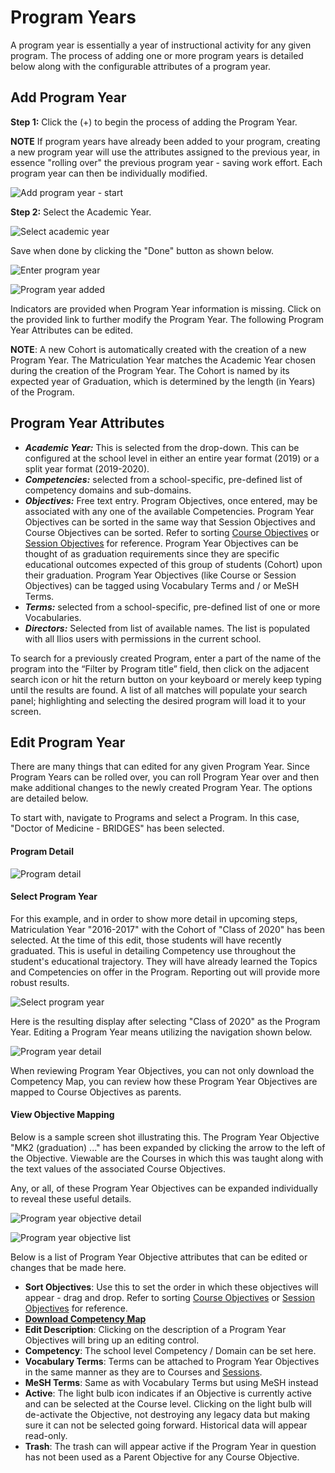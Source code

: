 # Program Years

A program year is essentially a year of instructional activity for any given program. The process of adding one or more program years is detailed below along with the configurable attributes of a program year.

## **Add Program Year**

**Step 1:** Click the (+) to begin the process of adding the Program Year.

**NOTE** If program years have already been added to your program, creating a new program year will use the attributes assigned to the previous year, in essence "rolling over" the previous program year - saving work effort. Each program year can then be individually modified.

![Add program year - start](../images/programs/program_years/add_program_year_start.png)

**Step 2:** Select the Academic Year.

![Select academic year](../images/programs/program_years/select_academic_year.png)

Save when done by clicking the "Done" button as shown below.

![Enter program year](../images/programs/program_years/enter_program_year.png)

![Program year added](../images/programs/program_years/program_year_added.png)

Indicators are provided when Program Year information is missing. Click on the provided link to further modify the Program Year. The following Program Year Attributes can be edited.

**NOTE**: A new Cohort is automatically created with the creation of a new Program Year. The Matriculation Year matches the Academic Year chosen during the creation of the Program Year. The Cohort is named by its expected year of Graduation, which is determined by the length (in Years) of the Program.

## Program Year Attributes

* _**Academic Year:**_ This is selected from the drop-down. This can be configured at the school level in either an entire year format (2019) or a split year format (2019-2020).
* _**Competencies:**_ selected from a school-specific, pre-defined list of competency domains and sub-domains.
* _**Objectives:**_ Free text entry. Program Objectives, once entered, may be associated with any one of the available Competencies. Program Year Objectives can be sorted in the same way that Session Objectives and Course Objectives can be sorted. Refer to sorting [Course Objectives](../courses-and-sessions/courses/sort-objectives.md) or [Session Objectives](../courses-and-sessions/sessions/sort-objectives.md) for reference. Program Year Objectives can be thought of as graduation requirements since they are specific educational outcomes expected of this group of students (Cohort) upon their graduation. Program Year Objectives (like Course or Session Objectives) can be tagged using Vocabulary Terms and / or MeSH Terms.
* _**Terms:**_ selected from a school-specific, pre-defined list of one or more Vocabularies.
* _**Directors:**_ Selected from list of available names. The list is populated with all Ilios users with permissions in the current school. 

To search for a previously created Program, enter a part of the name of the program into the “Filter by Program title” field, then click on the adjacent search icon or hit the return button on your keyboard or merely keep typing until the results are found. A list of all matches will populate your search panel; highlighting and selecting the desired program will load it to your screen.

## Edit Program Year

There are many things that can edited for any given Program Year. Since Program Years can be rolled over, you can roll Program Year over and then make additional changes to the newly created Program Year. The options are detailed below.

To start with, navigate to Programs and select a Program. In this case, "Doctor of Medicine - BRIDGES" has been selected.

#### Program Detail

![Program detail](../images/programs/program_years/program_detail.png)

#### Select Program Year

For this example, and in order to show more detail in upcoming steps, Matriculation Year "2016-2017" with the Cohort of "Class of 2020" has been selected. At the time of this edit, those students will have recently graduated. This is useful in detailing Competency use throughout the student's educational trajectory. They will have already learned the Topics and Competencies on offer in the Program. Reporting out will provide more robust results.

![Select program year](../images/programs/program_years/select_program_year.png)

Here is the resulting display after selecting "Class of 2020" as the Program Year. Editing a Program Year means utilizing the navigation shown below. 

![Program year detail](../images/programs/program_years/program_year_detail.png)

When reviewing Program Year Objectives, you can not only download the Competency Map, you can review how these Program Year Objectives are mapped to Course Objectives as parents.

#### View Objective Mapping

Below is a sample screen shot illustrating this. The Program Year Objective "MK2 (graduation) ..." has been expanded by clicking the arrow to the left of the Objective. Viewable are the Courses in which this was taught along with the text values of the associated Course Objectives.

Any, or all, of these Program Year Objectives can be expanded individually to reveal these useful details.

![Program year objective detail](../images/programs/program_years/program_year_objective_detail.png)

![Program year objective list](../images/programs/program_years/program_year_objective_list.png)

Below is a list of Program Year Objective attributes that can be edited or changes that be made here.

* **Sort Objectives**: Use this to set the order in which these objectives will appear - drag and drop. Refer to sorting [Course Objectives](../courses-and-sessions/courses/sort-objectives.md) or [Session Objectives](../courses-and-sessions/sessions/sort-objectives.md) for reference. 
* **[**Download Competency Map**](https://iliosproject.gitbook.io/ilios-user-guide/programs/competency-map-download)**
* **Edit Description**: Clicking on the description of a Program Year Objectives will bring up an editing control.
* **Competency**: The school level Competency / Domain can be set here.
* **Vocabulary Terms**: Terms can be attached to Program Year Objectives in the same manner as they are to 
Courses and [Sessions](https://iliosproject.gitbook.io/ilios-user-guide/courses-and-sessions/sessions/edit-session#manage-terms).
* **MeSH Terms**: Same as with Vocabulary Terms but using MeSH instead
* **Active**: The light bulb icon indicates if an Objective is currently active and can be selected at the Course level. Clicking on the light bulb will de-activate the Objective, not destroying any legacy data but making sure it can not be selected going forward. Historical data will appear read-only.
* **Trash**: The trash can will appear active if the Program Year in question has not been used as a Parent Objective for any Course Objective.







